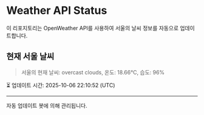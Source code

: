 
# Weather API Status

이 리포지토리는 OpenWeather API를 사용하여 서울의 날씨 정보를 자동으로 업데이트합니다.

## 현재 서울 날씨
> 서울의 현재 날씨: overcast clouds, 온도: 18.66°C, 습도: 96%

⏳ 업데이트 시간: 2025-10-06 22:10:52 (UTC)

---
자동 업데이트 봇에 의해 관리됩니다.
